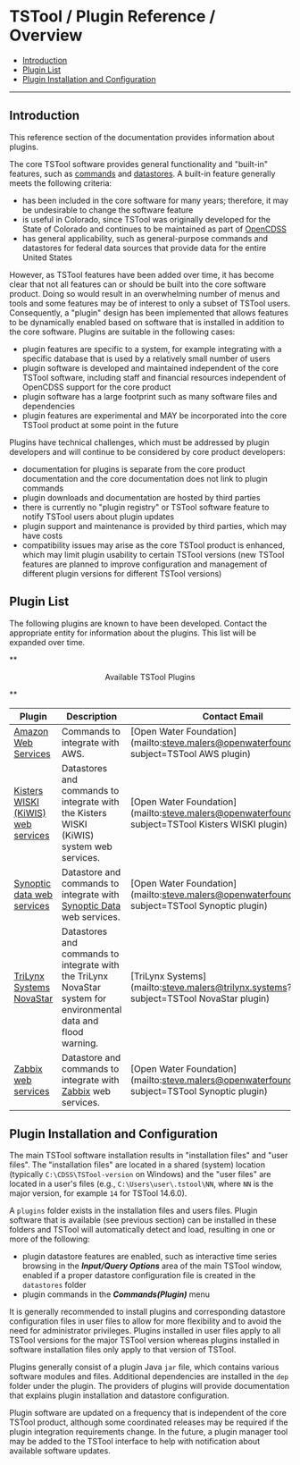 # TSTool / Plugin Reference / Overview #

*   [Introduction](#introduction)
*   [Plugin List](#plugin-list)
*   [Plugin Installation and Configuration](#plugin-installation-and-configuration)

-----

## Introduction ##

This reference section of the documentation provides information about plugins.

The core TSTool software provides general functionality and "built-in" features,
such as [commands](../command-ref/overview.md) and [datastores](../datastore-ref/overview.md).
A built-in feature generally meets the following criteria:

*   has been included in the core software for many years; therefore,
    it may be undesirable to change the software feature
*   is useful in Colorado, since TSTool was originally developed for the State of Colorado
    and continues to be maintained as part of [OpenCDSS](https://opencdss.state.co.us)
*   has general applicability, such as general-purpose commands and datastores for federal data sources
    that provide data for the entire United States

However, as TSTool features have been added over time, it has become clear that not all features can or should be
built into the core software product.
Doing so would result in an overwhelming number of menus and tools and some features may be
of interest to only a subset of TSTool users.
Consequently, a "plugin" design has been implemented that allows features to be dynamically enabled based on
software that is installed in addition to the core software.
Plugins are suitable in the following cases:

*   plugin features are specific to a system,
    for example integrating with a specific database that is used by a relatively small number of users
*   plugin software is developed and maintained independent of the core TSTool software,
    including staff and financial resources independent of OpenCDSS support for the core product
*   plugin software has a large footprint such as many software files and dependencies
*   plugin features are experimental and MAY be incorporated into the core TSTool product at some point in the future

Plugins have technical challenges, which must be addressed by plugin developers
and will continue to be considered by core product developers:

*   documentation for plugins is separate from the core product documentation
    and the core documentation does not link to plugin commands
*   plugin downloads and documentation are hosted by third parties
*   there is currently no "plugin registry" or TSTool software feature to notify TSTool users about plugin updates
*   plugin support and maintenance is provided by third parties, which may have costs
*   compatibility issues may arise as the core TSTool product is enhanced,
    which may limit plugin usability to certain TSTool versions
    (new TSTool features are planned to improve configuration and management of different plugin versions
    for different TSTool versions)

## Plugin List ##

The following plugins are known to have been developed.
Contact the appropriate entity for information about the plugins.
This list will be expanded over time.

**<p style="text-align: center;">
Available TSTool Plugins
</p>**

| **Plugin** | **Description** | **Contact Email** |
|--|--|--|
| [Amazon Web Services](https://software.openwaterfoundation.org/tstool-aws-plugin/) | Commands to integrate with AWS. | [Open Water Foundation](mailto:steve.malers@openwaterfoundation.org?subject=TSTool AWS plugin) |
| [Kisters WISKI (KiWIS) web services](https://software.openwaterfoundation.org/tstool-kiwis-plugin/) | Datastores and commands to integrate with the Kisters WISKI (KiWIS) system web services. | [Open Water Foundation](mailto:steve.malers@openwaterfoundation.org?subject=TSTool Kisters WISKI plugin) |
| [Synoptic data web services](https://software.openwaterfoundation.org/tstool-synoptic-plugin/) | Datastore and commands to integrate with [Synoptic Data](https://synopticdata.com/) web services. | [Open Water Foundation](mailto:steve.malers@openwaterfoundation.org?subject=TSTool Synoptic plugin) |
| [TriLynx Systems NovaStar](https://trilynx.systems/) | Datastores and commands to integrate with the TriLynx NovaStar system for environmental data and flood warning. | [TriLynx Systems](mailto:steve.malers@trilynx.systems?subject=TSTool NovaStar plugin) |
| [Zabbix web services](https://software.openwaterfoundation.org/tstool-zabbix-plugin/) | Datastore and commands to integrate with [Zabbix](https://www.zabbix.com/) web services. | [Open Water Foundation](mailto:steve.malers@openwaterfoundation.org?subject=TSTool Synoptic plugin) |

## Plugin Installation and Configuration ##

The main TSTool software installation results in "installation files" and "user files".
The "installation files" are located in a shared (system) location (typically `C:\CDSS\TSTool-version` on Windows) and the "user files"
are located in a user's files (e.g., `C:\Users\user\.tstool\NN`, where `NN` is the major version, for example `14` for TSTool 14.6.0).

A `plugins` folder exists in the installation files and users files.
Plugin software that is available (see previous section) can be installed in these folders and TSTool will automatically detect and load,
resulting in one or more of the following:

*   plugin datastore features are enabled,
    such as interactive time series browsing in the ***Input/Query Options*** area of the main TSTool window,
    enabled if a proper datastore configuration file is created in the `datastores` folder
*   plugin commands in the ***Commands(Plugin)*** menu

It is generally recommended to install plugins and corresponding datastore configuration files
in user files to allow for more flexibility and to avoid the need for administrator privileges.
Plugins installed in user files apply to all TSTool versions for the major TSTool version
whereas plugins installed in software installation files only apply to that version of TSTool.

Plugins generally consist of a plugin Java `jar` file, which contains various software modules and files.
Additional dependencies are installed in the `dep` folder under the plugin.
The providers of plugins will provide documentation that explains plugin installation and datastore configuration.

Plugin software are updated on a frequency that is independent of the core TSTool product,
although some coordinated releases may be required if the plugin integration requirements change.
In the future, a plugin manager tool may be added to the TSTool interface
to help with notification about available software updates.
